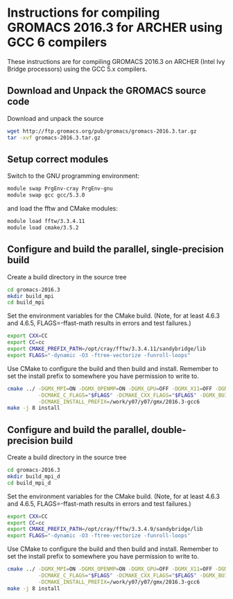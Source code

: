 Instructions for compiling GROMACS 2016.3 for ARCHER using GCC 6 compilers
==========================================================================

These instructions are for compiling GROMACS 2016.3 on ARCHER (Intel Ivy Bridge processors)
using the GCC 5.x compilers.


Download and Unpack the GROMACS source code
-------------------------------------------

Download and unpack the source

```bash
wget http://ftp.gromacs.org/pub/gromacs/gromacs-2016.3.tar.gz
tar -xvf gromacs-2016.3.tar.gz
```

Setup correct modules
---------------------

Switch to the GNU programming environment:

```bash
module swap PrgEnv-cray PrgEnv-gnu
module swap gcc gcc/5.3.0
```

and load the fftw and CMake modules:

```bash
module load fftw/3.3.4.11
module load cmake/3.5.2
```

Configure and build the parallel, single-precision build
--------------------------------------------------------

Create a build directory in the source tree

```bash
cd gromacs-2016.3
mkdir build_mpi
cd build_mpi
```

Set the environment variables for the CMake build. (Note, for at least
4.6.3 and 4.6.5, FLAGS=-ffast-math results in errors and test failures.)

```bash
export CXX=CC
export CC=cc
export CMAKE_PREFIX_PATH=/opt/cray/fftw/3.3.4.11/sandybridge/lib
export FLAGS="-dynamic -O3 -ftree-vectorize -funroll-loops"
```

Use CMake to configure the build and then build and install. Remember to set the install 
prefix to somewhere you have permission to write to.

```bash
cmake ../ -DGMX_MPI=ON -DGMX_OPENMP=ON -DGMX_GPU=OFF -DGMX_X11=OFF -DGMX_DOUBLE=OFF \
          -DCMAKE_C_FLAGS="$FLAGS" -DCMAKE_CXX_FLAGS="$FLAGS" -DGMX_BUILD_MDRUN_ONLY=ON  \
          -DCMAKE_INSTALL_PREFIX=/work/y07/y07/gmx/2016.3-gcc6
make -j 8 install
```

Configure and build the parallel, double-precision build
--------------------------------------------------------

Create a build directory in the source tree

```bash
cd gromacs-2016.3
mkdir build_mpi_d
cd build_mpi_d
```

Set the environment variables for the CMake build. (Note, for at least 4.6.3 and 4.6.5,
FLAGS=-ffast-math results in errors and test failures.)

```bash
export CXX=CC
export CC=cc
export CMAKE_PREFIX_PATH=/opt/cray/fftw/3.3.4.9/sandybridge/lib
export FLAGS="-dynamic -O3 -ftree-vectorize -funroll-loops"
```

Use CMake to configure the build and then build and install. Remember to set the install 
prefix to somewhere you have permission to write to.

```bash
cmake ../ -DGMX_MPI=ON -DGMX_OPENMP=ON -DGMX_GPU=OFF -DGMX_X11=OFF -DGMX_DOUBLE=ON \
          -DCMAKE_C_FLAGS="$FLAGS" -DCMAKE_CXX_FLAGS="$FLAGS" -DGMX_BUILD_MDRUN_ONLY=ON  \
          -DCMAKE_INSTALL_PREFIX=/work/y07/y07/gmx/2016.3-gcc6
make -j 8 install
```

